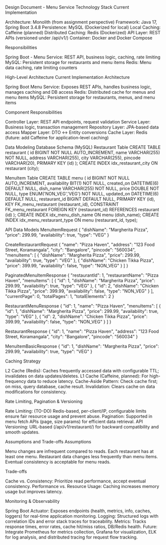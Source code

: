 Design Document - Menu Service
Technology Stack
Current Implementation

Architecture: Monolith (from assignment perspective)
Framework: Java 17, Spring Boot 3.4.8
Persistence: MySQL (Dockerized for local)
Local Caching: Caffeine (planned)
Distributed Caching: Redis (Dockerized)
API Layer: REST APIs (versioned under /api/v1/)
Container: Docker and Docker Compose

Responsibilities

Spring Boot - Menu Service: REST API, business logic, caching, rate limiting
MySQL: Persistent storage for restaurants and menu items
Redis: Menu data caching, rate limiting counters

High-Level Architecture
Current Implementation Architecture

Spring Boot Menu Service: Exposes REST APIs, handles business logic, manages caching and DB access
Redis: Distributed cache for menus and menu items
MySQL: Persistent storage for restaurants, menus, and menu items

Component Responsibilities

Controller Layer: REST API endpoints, request validation
Service Layer: Business logic, transaction management
Repository Layer: JPA-based data access
Mapper Layer: DTO ↔ Entity conversions
Cache Layer: Redis (future: add Caffeine for application-level caching)

Data Modeling
Database Schema (MySQL)
Restaurant Table
CREATE TABLE restaurant (
id BIGINT NOT NULL AUTO_INCREMENT,
name VARCHAR(255) NOT NULL,
address VARCHAR(255),
city VARCHAR(255),
pincode VARCHAR(20),
PRIMARY KEY (id)
);
CREATE INDEX idx_restaurant_city ON restaurant (city);

MenuItem Table
CREATE TABLE menu (
id BIGINT NOT NULL AUTO_INCREMENT,
availability BIT(1) NOT NULL,
created_on DATETIME(6) DEFAULT NULL,
dish_name VARCHAR(255) NOT NULL,
price DOUBLE NOT NULL,
type ENUM('NON_VEG','VEG') NOT NULL,
updated_on DATETIME(6) DEFAULT NULL,
restaurant_id BIGINT DEFAULT NULL,
PRIMARY KEY (id),
KEY FK_menu_restaurant (restaurant_id),
CONSTRAINT FK_menu_restaurant FOREIGN KEY (restaurant_id) REFERENCES restaurant (id)
);
CREATE INDEX idx_menu_dish_name ON menu (dish_name);
CREATE INDEX idx_menu_restaurant_type ON menu (restaurant_id, type);

API Data Models
MenuItemRequest
{
"dishName": "Margherita Pizza",
"price": 299.99,
"availability": true,
"type": "VEG"
}

CreateRestaurantRequest
{
"name": "Pizza Haven",
"address": "123 Food Street, Koramangala",
"city": "Bangalore",
"pincode": "560034",
"menuItems": [
{
"dishName": "Margherita Pizza",
"price": 299.99,
"availability": true,
"type": "VEG"
},
{
"dishName": "Chicken Tikka Pizza",
"price": 399.99,
"availability": false,
"type": "NON_VEG"
}
]
}

PaginatedMenuItemResponse
{
"restaurantId": 1,
"restaurantName": "Pizza Haven",
"menuItems": [
{
"id": 1,
"dishName": "Margherita Pizza",
"price": 299.99,
"availability": true,
"type": "VEG"
},
{
"id": 2,
"dishName": "Chicken Tikka Pizza",
"price": 399.99,
"availability": false,
"type": "NON_VEG"
}
],
"currentPage": 0,
"totalPages": 1,
"totalElements": 2
}

RestaurantMenuResponse
{
"id": 1,
"name": "Pizza Haven",
"menuItems": [
{
"id": 1,
"dishName": "Margherita Pizza",
"price": 299.99,
"availability": true,
"type": "VEG"
},
{
"id": 2,
"dishName": "Chicken Tikka Pizza",
"price": 399.99,
"availability": false,
"type": "NON_VEG"
}
]
}

RestaurantResponse
{
"id": 1,
"name": "Pizza Haven",
"address": "123 Food Street, Koramangala",
"city": "Bangalore",
"pincode": "560034"
}

MenuItemBasicResponse
{
"id": 1,
"dishName": "Margherita Pizza",
"price": 299.99,
"availability": true,
"type": "VEG"
}

Caching Strategy

L2 Cache (Redis): Caches frequently accessed data with configurable TTL; invalidates on data updates/deletes.
L1 Cache (Caffeine, planned): For high-frequency data to reduce latency.
Cache-Aside Pattern: Check cache first; on miss, query database, cache result.
Invalidation: Clears cache on data modifications for consistency.

Rate Limiting, Pagination & Versioning

Rate Limiting: (TO-DO) Redis-based, per-client/IP, configurable limits ensure fair resource usage and prevent abuse.
Pagination: Supported in menu fetch APIs (page, size params) for efficient data retrieval.
API Versioning: URL-based (/api/v1/restaurant/) for backward compatibility and smooth updates.

Assumptions and Trade-offs
Assumptions

Menu changes are infrequent compared to reads.
Each restaurant has at least one menu.
Restaurant data changes less frequently than menu items.
Eventual consistency is acceptable for menu reads.

Trade-offs

Cache vs. Consistency: Prioritize read performance, accept eventual consistency.
Performance vs. Resource Usage: Caching increases memory usage but improves latency.

Monitoring & Observability

Spring Boot Actuator: Exposes endpoints (health, metrics, info, caches, loggers) for real-time application monitoring.
Logging: Structured logs with correlation IDs and error stack traces for traceability.
Metrics: Tracks response times, error rates, cache hit/miss ratios, DB/Redis health.
Future: Integrate Prometheus for metrics collection, Grafana for visualization, ELK for log analysis, and distributed tracing for request flow tracking.
